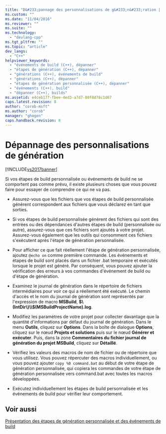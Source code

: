 ```yaml
---
title: "D&#233;pannage des personnalisations de g&#233;n&#233;ration | Microsoft Docs"
ms.custom: ""
ms.date: "11/04/2016"
ms.reviewer: ""
ms.suite: ""
ms.technology: 
  - "devlang-cpp"
ms.tgt_pltfrm: ""
ms.topic: "article"
dev_langs: 
  - "C++"
helpviewer_keywords: 
  - "événements de build (C++), dépanner"
  - "étapes de génération (C++), dépanner"
  - "générations (C++), événements de build"
  - "générations (C++), dépanner"
  - "étapes de génération personnalisée (C++), dépanner"
  - "événements (C++), build"
  - "dépanner (C++), builds"
ms.assetid: e4ceb177-fbee-4ed3-a7d7-80f0d78c1d07
caps.latest.revision: 8
author: "corob-msft"
ms.author: "corob"
manager: "ghogen"
caps.handback.revision: 8
---
```

# D&#233;pannage des personnalisations de g&#233;n&#233;ration
[!INCLUDE[vs2017banner](../assembler/inline/includes/vs2017banner.md)]

Si vos étapes de build personnalisée ou événements de build ne se comportent pas comme prévu, il existe plusieurs choses que vous pouvez faire pour essayer de comprendre ce qui ne va pas.  
  
-   Assurez\-vous que les fichiers que vos étapes de build personnalisée génèrent correspondent aux fichiers que vous déclarez en tant que sorties.  
  
-   Si vos étapes de build personnalisée génèrent des fichiers qui sont des entrées ou des dépendances d'autres étapes de build \(personnalisée ou autre\), assurez\-vous que ces fichiers sont ajoutés à votre projet.  Assurez\-vous également que les outils qui consomment ces fichiers s'exécutent après l'étape de génération personnalisée.  
  
-   Pour afficher ce que fait réellement l'étape de génération personnalisée, ajoutez `@echo on` comme première commande.  Les événements et étapes de build sont placés dans un fichier .bat temporaire et exécutés lorsque le projet est généré.  Par conséquent, vous pouvez ajouter la vérification des erreurs à vos commandes d'événement de build ou d'étape de génération.  
  
-   Examinez le journal de génération dans le répertoire de fichiers intermédiaires pour voir ce qui a réellement été exécuté.  Le chemin d'accès et le nom du journal de génération sont représentés par l'expression de macro **MSBuild**, **$\(IntDir\)\\$\(MSBuildProjectName\).log**.  
  
-   Modifiez les paramètres de votre projet pour collecter davantage que la quantité d'informations par défaut du journal de génération.  Dans le menu **Outils**, cliquez sur **Options**.  Dans la boîte de dialogue **Options**, cliquez sur le nœud **Projets et solutions** puis sur le nœud **Générer et exécuter**.  Puis, dans la zone **Commentaires du fichier journal de génération du projet MSBuild**, cliquez sur **Détaillé**.  
  
-   Vérifiez les valeurs des macros de nom de fichier ou de répertoire que vous utilisez.  Vous pouvez répercuter des macros individuellement, ou vous pouvez ajouter `copy %0 command.bat` au début de votre étape de génération personnalisée, qui copiera les commandes de votre étape de génération personnalisée vers command.bat avec toutes les macros développées.  
  
-   Exécutez individuellement les étapes de build personnalisée et les événements de build pour vérifier leur comportement.  
  
## Voir aussi  
 [Présentation des étapes de génération personnalisée et des événements de build](../ide/understanding-custom-build-steps-and-build-events.md)